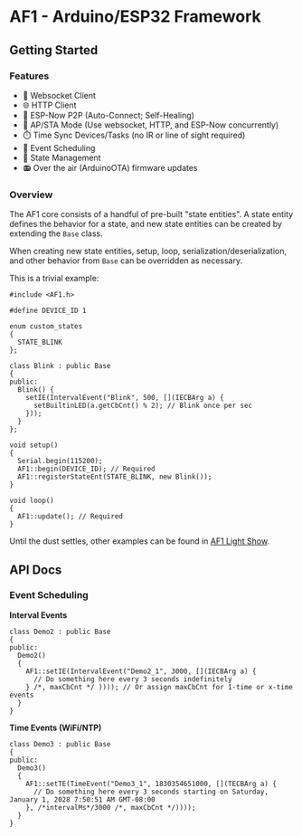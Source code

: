 # AF1 - Arduino/ESP32 Framework

## Getting Started

### Features

- :electric_plug: Websocket Client
- :globe_with_meridians: HTTP Client
- :handshake: ESP-Now P2P (Auto-Connect; Self-Healing)
- :arrows_counterclockwise: AP/STA Mode (Use websocket, HTTP, and ESP-Now concurrently)
- :stopwatch: Time Sync Devices/Tasks (no IR or line of sight required)
- :calendar: Event Scheduling
- :trident: State Management
- :radio: Over the air (ArduinoOTA) firmware updates

### Overview

The AF1 core consists of a handful of pre-built "state entities". A state entity defines the behavior for a state, and new state entities can be created by extending the `Base` class.

When creating new state entities, setup, loop, serialization/deserialization, and other behavior from `Base` can be overridden as necessary.

This is a trivial example:

```
#include <AF1.h>

#define DEVICE_ID 1

enum custom_states
{
  STATE_BLINK
};

class Blink : public Base
{
public:
  Blink() {
    setIE(IntervalEvent("Blink", 500, [](IECBArg a) {
      setBuiltinLED(a.getCbCnt() % 2); // Blink once per sec
    }));
  }
};

void setup()
{
  Serial.begin(115200);
  AF1::begin(DEVICE_ID); // Required
  AF1::registerStateEnt(STATE_BLINK, new Blink());
}

void loop()
{
  AF1::update(); // Required
}
```

Until the dust settles, other examples can be found in [AF1 Light Show](https://github.com/jonshaw199/af1-light-show/blob/main/src/main.cpp).

## API Docs

### Event Scheduling

**Interval Events**

```
class Demo2 : public Base
{
public:
  Demo2()
  {
    AF1::setIE(IntervalEvent("Demo2_1", 3000, [](IECBArg a) {
      // Do something here every 3 seconds indefinitely
    } /*, maxCbCnt */ )))); // Or assign maxCbCnt for 1-time or x-time events
  }
}
```

**Time Events (WiFi/NTP)**

```
class Demo3 : public Base
{
public:
  Demo3()
  {
    AF1::setTE(TimeEvent("Demo3_1", 1830354651000, [](TECBArg a) {
      // Do something here every 3 seconds starting on Saturday, January 1, 2028 7:50:51 AM GMT-08:00
    }, /*intervalMs*/3000 /*, maxCbCnt */))));
  }
}
```
